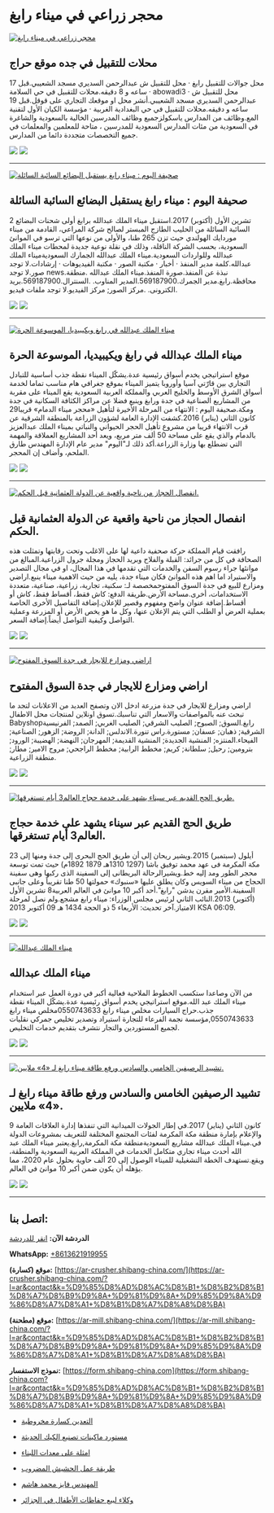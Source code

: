 # محجر زراعي في ميناء رابغ

<a href="https://swt.shibang-china.com/?l=ar&img&k=%D9%85%D8%AD%D8%AC%D8%B1+%D8%B2%D8%B1%D8%A7%D8%B9%D9%8A+%D9%81%D9%8A+%D9%85%D9%8A%D9%86%D8%A7%D8%A1+%D8%B1%D8%A7%D8%A8%D8%BA" target="_blank">![محجر زراعي في ميناء رابغ](http://static.shibang-china.com/all-800x300/587.jpg)</a>

## محلات للتقبيل في جده موقع حراج
محل جوالات للتقبيل رابغ &middot; محل للتقبيل ش عبدالرحمن السديري مسجد الشعيبي.قبل 17 ساعه و 8 دقيقه.محلات للتقبيل في حي السلامة &middot; abowadi3 &middot; محل للتقبيل ش عبدالرحمن السديري مسجد الشعيبي.أنشر محل او موقعك التجاري على قوقل.قبل 19 ساعه و دقيقه.محلات للتقبيل في حي البغدادية الغربية &middot; مؤسسة الكيان الأول لتقنية المع.وظائف من المدارس ياسكولزجميع وظائف المدرسين الخالية بالسعودية والشاغرة في السعودية من مئات المدارس السعودية للمدرسين ، متاحة للمعلمين والمعلمات في جميع التخصصات متجددة دائما من المدارس.


<a href="https://whatsapp.shibangsoft.com/WhatsApp.php" target="_blank" title="WhatsApp">![](http://static.shibang-china.com/icon/whatsapp.png)</a> <a href="https://swt.shibang-china.com/?l=ar&icon&k=%D9%85%D8%AD%D8%AC%D8%B1+%D8%B2%D8%B1%D8%A7%D8%B9%D9%8A+%D9%81%D9%8A+%D9%85%D9%8A%D9%86%D8%A7%D8%A1+%D8%B1%D8%A7%D8%A8%D8%BA" target="_blank">![](http://static.shibang-china.com/icon/chat-ar.png)</a>

---

<a href="https://swt.shibang-china.com/?l=ar&img&k=%D9%85%D8%AD%D8%AC%D8%B1+%D8%B2%D8%B1%D8%A7%D8%B9%D9%8A+%D9%81%D9%8A+%D9%85%D9%8A%D9%86%D8%A7%D8%A1+%D8%B1%D8%A7%D8%A8%D8%BA" target="_blank">![صحيفة اليوم : ميناء رابغ يستقبل البضائع السائبة السائلة](http://static.shibang-china.com/all-800x300/1114.jpg)</a>

## صحيفة اليوم : ميناء رابغ يستقبل البضائع السائبة السائلة
2 تشرين الأول (أكتوبر) 2017.استقبل ميناء الملك عبدالله برابغ أولى شحنات البضائع السائبة السائلة من الحليب الطازج المبستر لصالح شركة المراعي، القادمة من ميناء موردايك الهولندي حيث تزن 265 طنا، والأولى من نوعها التي ترسو في الموانئ السعودية، بحسب الشركة الناقلة، وذلك في نقلة نوعية جديدة لمحطات ميناء الملك عبدالله وللواردات السعودية.ميناء الملك عبدالله الجمارك السعوديةميناء الملك عبدالله.كلمة مدير المنفذ &middot; أخبار &middot; مكتبة الصور &middot; مكتبة الفيديوهات &middot; إرشادات.لا توجد صور.لا توجد news.نبذة عن المنفذ.صورة المنفذ.​ميناء الملك عبدالله ​​​​​​.منطقة محافظة.رابغ.مدير الجمرك.569187900.المدير المناوب. .السنترال.569187900.بريد الكترونى. .مركز الصور; مركز الفيديو.لا توجد ملفات فيديو.


<a href="https://whatsapp.shibangsoft.com/WhatsApp.php" target="_blank" title="WhatsApp">![](http://static.shibang-china.com/icon/whatsapp.png)</a> <a href="https://swt.shibang-china.com/?l=ar&icon&k=%D9%85%D8%AD%D8%AC%D8%B1+%D8%B2%D8%B1%D8%A7%D8%B9%D9%8A+%D9%81%D9%8A+%D9%85%D9%8A%D9%86%D8%A7%D8%A1+%D8%B1%D8%A7%D8%A8%D8%BA" target="_blank">![](http://static.shibang-china.com/icon/chat-ar.png)</a>

---

<a href="https://swt.shibang-china.com/?l=ar&img&k=%D9%85%D8%AD%D8%AC%D8%B1+%D8%B2%D8%B1%D8%A7%D8%B9%D9%8A+%D9%81%D9%8A+%D9%85%D9%8A%D9%86%D8%A7%D8%A1+%D8%B1%D8%A7%D8%A8%D8%BA" target="_blank">![ميناء الملك عبدالله في رابغ ويكيبيديا، الموسوعة الحرة](http://static.shibang-china.com/all-800x300/280.jpg)</a>

## ميناء الملك عبدالله في رابغ ويكيبيديا، الموسوعة الحرة
موقع استراتيجي يخدم أسواق رئيسية عدة.يشكّل الميناء نقطة جذب أساسية للتبادل التجاري بين قارّتي آسيا وأوروبا يتميز الميناء بموقع جغرافي هام مناسب تماما لخدمة أسواق الشرق الأوسط والخليج العربي والمملكة العربية السعودية يقع الميناء على مقربة من المشاريع الصناعية في جدة ورابغ وينبع فضلا عن مراكز الكثافة السكانية في جدة ومكة.صحيفة اليوم : الانتهاء من المرحلة الأخيرة لتأهيل «محجر ميناء الدمام» قريبا29 كانون الثاني (يناير) 2016.كشفت الإدارة العامة لشؤون الزراعة بالمنطقة الشرقية عن قرب الانتهاء قريبا من مشروع تأهيل الحجر الحيواني والنباتي بميناء الملك عبدالعزيز بالدمام والذي يقع على مساحة 50 ألف متر مربع، ويعد أحد المشاريع العملاقة والمهمة التي تضطلع بها وزارة الزراعة.أكد ذلك لـ&quot;اليوم&quot; مدير عام الإدارة المهندس طارق الملحم، وأضاف إن المحجر.


<a href="https://whatsapp.shibangsoft.com/WhatsApp.php" target="_blank" title="WhatsApp">![](http://static.shibang-china.com/icon/whatsapp.png)</a> <a href="https://swt.shibang-china.com/?l=ar&icon&k=%D9%85%D8%AD%D8%AC%D8%B1+%D8%B2%D8%B1%D8%A7%D8%B9%D9%8A+%D9%81%D9%8A+%D9%85%D9%8A%D9%86%D8%A7%D8%A1+%D8%B1%D8%A7%D8%A8%D8%BA" target="_blank">![](http://static.shibang-china.com/icon/chat-ar.png)</a>

---

<a href="https://swt.shibang-china.com/?l=ar&img&k=%D9%85%D8%AD%D8%AC%D8%B1+%D8%B2%D8%B1%D8%A7%D8%B9%D9%8A+%D9%81%D9%8A+%D9%85%D9%8A%D9%86%D8%A7%D8%A1+%D8%B1%D8%A7%D8%A8%D8%BA" target="_blank">![انفصال الحجاز من ناحية واقعية عن الدولة العثمانية قبل الحكم.](http://static.shibang-china.com/all-800x300/1014.jpg)</a>

## انفصال الحجاز من ناحية واقعية عن الدولة العثمانية قبل الحكم.
رافقت قيام المملكة حركة صحفية داعية لها على الاغلب وتحت رقابتها وتمثلت هذه الصحافة في كل من جرائد: القبلة والفلاح وبريد الحجاز ومجلة جرول الزراعية.المبالغ من موانئها جراء رسوم السفن والخدمات التي تقدمها في هذا المجال، او في مجال التصدير والاستيراد اما اهم هذه الموانئ فكان ميناء جدة، يليه من حيث الاهمية ميناء ينبع.اراضي ومزارع للبيع في جدة السوق المفتوحمخصصة لـ: سكنية، تجارية، زراعية، صناعية، متعددة الاستخدامات، أخرى.مساحة الأرض.طريقة الدفع: كاش فقط، أقساط فقط، كاش أو أقساط.إضافة عنوان واضح ومفهوم وقصير للإعلان.إضافة التفاصيل الأخرى الخاصة بعملية العرض أو الطلب التي يتم الإعلان عنها، وكل ما هو يخص الأرض أو المزرعة وعملية التواصل وكيفية التواصل أيضاً.إضافة السعر.


<a href="https://whatsapp.shibangsoft.com/WhatsApp.php" target="_blank" title="WhatsApp">![](http://static.shibang-china.com/icon/whatsapp.png)</a> <a href="https://swt.shibang-china.com/?l=ar&icon&k=%D9%85%D8%AD%D8%AC%D8%B1+%D8%B2%D8%B1%D8%A7%D8%B9%D9%8A+%D9%81%D9%8A+%D9%85%D9%8A%D9%86%D8%A7%D8%A1+%D8%B1%D8%A7%D8%A8%D8%BA" target="_blank">![](http://static.shibang-china.com/icon/chat-ar.png)</a>

---

<a href="https://swt.shibang-china.com/?l=ar&img&k=%D9%85%D8%AD%D8%AC%D8%B1+%D8%B2%D8%B1%D8%A7%D8%B9%D9%8A+%D9%81%D9%8A+%D9%85%D9%8A%D9%86%D8%A7%D8%A1+%D8%B1%D8%A7%D8%A8%D8%BA" target="_blank">![اراضي ومزارع للايجار في جدة السوق المفتوح](http://static.shibang-china.com/all-800x300/552.jpg)</a>

## اراضي ومزارع للايجار في جدة السوق المفتوح
اراضي ومزارع للايجار في جدة مزرعة ادخل الان وتصفح العديد من الاعلانات لتجد ما تبحث عنه بالمواصفات والاسعار التي تناسبك.تسوق اونلاين لمنتجات محل الاطفال Babyshopرابغ.السوق; الصبوح; الصليب الشرقي; الصليب الغربي; الصمد; الفرنيسية الشرقية; ذهبان; عسفان; مستورة.راس تنورة.الاندلس; الدانة; الروضة; الزهور; الصناعية; الفيحاء.المنتزه; المنشية الجديدة; المنشية القديمة; المهرجان; النهضة; الهضيبة; الورود; بترومين; رحيل; سلطانة; كريم; مخطط الرابية; مخطط الراجحي; مروج الامير; مطار; منطقة الزراعية.


<a href="https://whatsapp.shibangsoft.com/WhatsApp.php" target="_blank" title="WhatsApp">![](http://static.shibang-china.com/icon/whatsapp.png)</a> <a href="https://swt.shibang-china.com/?l=ar&icon&k=%D9%85%D8%AD%D8%AC%D8%B1+%D8%B2%D8%B1%D8%A7%D8%B9%D9%8A+%D9%81%D9%8A+%D9%85%D9%8A%D9%86%D8%A7%D8%A1+%D8%B1%D8%A7%D8%A8%D8%BA" target="_blank">![](http://static.shibang-china.com/icon/chat-ar.png)</a>

---

<a href="https://swt.shibang-china.com/?l=ar&img&k=%D9%85%D8%AD%D8%AC%D8%B1+%D8%B2%D8%B1%D8%A7%D8%B9%D9%8A+%D9%81%D9%8A+%D9%85%D9%8A%D9%86%D8%A7%D8%A1+%D8%B1%D8%A7%D8%A8%D8%BA" target="_blank">![طريق الحج القديم عبر سيناء يشهد على خدمة حجاج العالم3 أيام تستغرقها.](http://static.shibang-china.com/all-800x300/840.jpg)</a>

## طريق الحج القديم عبر سيناء يشهد على خدمة حجاج العالم3 أيام تستغرقها.
23 أيلول (سبتمبر) 2015.ويشير ريحان إلى أن طريق الحج البحرى إلى جدة ومنها إلى مكة المكرمة فى عهد محمد توفيق باشا (1297 1310هـ 1879 1892م) حيث تمت توسعة محجر الطور ومد إليه خط.ويشيرالرحالة البريطانى إلى السفينة الذى ركبها وهى سفينة الحجاج من ميناء السويس وكان يطلق عليها «سنبوك» حمولتها 50 طنا تقريباً وعلى جانبى السفينة.الأمير مقرن يدشن &quot;رابغ&quot;.أحد أكبر 10 موانئ في العالم العربية8 تشرين الأول (أكتوبر) 2013.النائب الثاني لرئيس مجلس الوزراء: ميناء رابغ مشجع.ولم نصل لمرحلة الامتياز.آخر تحديث: الأربعاء 5 ذو الحجة 1434 هـ 09 أكتوبر 2013 KSA 06:09.


<a href="https://whatsapp.shibangsoft.com/WhatsApp.php" target="_blank" title="WhatsApp">![](http://static.shibang-china.com/icon/whatsapp.png)</a> <a href="https://swt.shibang-china.com/?l=ar&icon&k=%D9%85%D8%AD%D8%AC%D8%B1+%D8%B2%D8%B1%D8%A7%D8%B9%D9%8A+%D9%81%D9%8A+%D9%85%D9%8A%D9%86%D8%A7%D8%A1+%D8%B1%D8%A7%D8%A8%D8%BA" target="_blank">![](http://static.shibang-china.com/icon/chat-ar.png)</a>

---

<a href="https://swt.shibang-china.com/?l=ar&img&k=%D9%85%D8%AD%D8%AC%D8%B1+%D8%B2%D8%B1%D8%A7%D8%B9%D9%8A+%D9%81%D9%8A+%D9%85%D9%8A%D9%86%D8%A7%D8%A1+%D8%B1%D8%A7%D8%A8%D8%BA" target="_blank">![ميناء الملك عبدالله](http://static.shibang-china.com/all-800x300/654.jpg)</a>

## ميناء الملك عبدالله
من الآن وصاعدا ستكسب الخطوط الملاحية فعالية أكبر في دورة العمل عبر استخدام ميناء الملك عبد الله.موقع استراتيجي يخدم أسواق رئيسية عدة.يشكّل الميناء نقطة جذب.حراج السيارات مخلص ميناء رابغ 0550743633مخلص ميناء رابغ 0550743633,مؤسسة نجمة الفرعاء للتجارة استيراد وتصدير تخليص جمركي نقليات لجميع المستوردين والتجار نتشرف بتقديم خدمات التخليص.


<a href="https://whatsapp.shibangsoft.com/WhatsApp.php" target="_blank" title="WhatsApp">![](http://static.shibang-china.com/icon/whatsapp.png)</a> <a href="https://swt.shibang-china.com/?l=ar&icon&k=%D9%85%D8%AD%D8%AC%D8%B1+%D8%B2%D8%B1%D8%A7%D8%B9%D9%8A+%D9%81%D9%8A+%D9%85%D9%8A%D9%86%D8%A7%D8%A1+%D8%B1%D8%A7%D8%A8%D8%BA" target="_blank">![](http://static.shibang-china.com/icon/chat-ar.png)</a>

---

<a href="https://swt.shibang-china.com/?l=ar&img&k=%D9%85%D8%AD%D8%AC%D8%B1+%D8%B2%D8%B1%D8%A7%D8%B9%D9%8A+%D9%81%D9%8A+%D9%85%D9%8A%D9%86%D8%A7%D8%A1+%D8%B1%D8%A7%D8%A8%D8%BA" target="_blank">![تشييد الرصيفين الخامس والسادس ورفع طاقة ميناء رابغ لـ «4» ملايين.](http://static.shibang-china.com/all-800x300/1237.jpg)</a>

## تشييد الرصيفين الخامس والسادس ورفع طاقة ميناء رابغ لـ «4» ملايين.
9 كانون الثاني (يناير) 2017.في إطار الجولات الميدانية التي تنفذها إدارة العلاقات العامة والإعلام بإمارة منطقة مكة المكرمة لفئات المجتمع المختلفة للتعريف بمشروعات الدولة في.ميناء الملك عبدالله مشاريع السعوديةمنطقة مكة المكرمة,رابغ.يعتبر ميناء الملك عبد الله أحدث ميناء تجاري متكامل الخدمات في المملكة العربية السعودية والمنطقة، ويقع.تستهدف الخطة التشغيلية للميناء الوصول إلى 20 ألف حاوية بحلول عام 2020، مما يؤهله أن يكون ضمن أكبر 10 موانئ في العالم.


<a href="https://whatsapp.shibangsoft.com/WhatsApp.php" target="_blank" title="WhatsApp">![](http://static.shibang-china.com/icon/whatsapp.png)</a> <a href="https://swt.shibang-china.com/?l=ar&icon&k=%D9%85%D8%AD%D8%AC%D8%B1+%D8%B2%D8%B1%D8%A7%D8%B9%D9%8A+%D9%81%D9%8A+%D9%85%D9%8A%D9%86%D8%A7%D8%A1+%D8%B1%D8%A7%D8%A8%D8%BA" target="_blank">![](http://static.shibang-china.com/icon/chat-ar.png)</a>

---
## اتصل بنا:

**الدردشة الآن:** [انقر للدردشة](https://swt.shibang-china.com?l=ar&contact&k=%D9%85%D8%AD%D8%AC%D8%B1+%D8%B2%D8%B1%D8%A7%D8%B9%D9%8A+%D9%81%D9%8A+%D9%85%D9%8A%D9%86%D8%A7%D8%A1+%D8%B1%D8%A7%D8%A8%D8%BA)

**WhatsApp:**  [+8613621919955](https://whatsapp.shibangsoft.com/WhatsApp.php)

**موقع (كسارة):** [https://ar-crusher.shibang-china.com/](https://ar-crusher.shibang-china.com/?l=ar&contact&k=%D9%85%D8%AD%D8%AC%D8%B1+%D8%B2%D8%B1%D8%A7%D8%B9%D9%8A+%D9%81%D9%8A+%D9%85%D9%8A%D9%86%D8%A7%D8%A1+%D8%B1%D8%A7%D8%A8%D8%BA)

**موقع (مطحنة):** [https://ar-mill.shibang-china.com/](https://ar-mill.shibang-china.com/?l=ar&contact&k=%D9%85%D8%AD%D8%AC%D8%B1+%D8%B2%D8%B1%D8%A7%D8%B9%D9%8A+%D9%81%D9%8A+%D9%85%D9%8A%D9%86%D8%A7%D8%A1+%D8%B1%D8%A7%D8%A8%D8%BA)

**نموذج الاستفسار:** [https://form.shibang-china.com](https://form.shibang-china.com?l=ar&contact&k=%D9%85%D8%AD%D8%AC%D8%B1+%D8%B2%D8%B1%D8%A7%D8%B9%D9%8A+%D9%81%D9%8A+%D9%85%D9%8A%D9%86%D8%A7%D8%A1+%D8%B1%D8%A7%D8%A8%D8%BA)

* [التعدين كسارة مخروطية](../19/%D8%A7%D9%84%D8%AA%D8%B9%D8%AF%D9%8A%D9%86%20%D9%83%D8%B3%D8%A7%D8%B1%D8%A9%20%D9%85%D8%AE%D8%B1%D9%88%D8%B7%D9%8A%D8%A9.md)

* [مستورد ماكينات تصنيع الكيك الحديثة](../18/%D9%85%D8%B3%D8%AA%D9%88%D8%B1%D8%AF%20%D9%85%D8%A7%D9%83%D9%8A%D9%86%D8%A7%D8%AA%20%D8%AA%D8%B5%D9%86%D9%8A%D8%B9%20%D8%A7%D9%84%D9%83%D9%8A%D9%83%20%D8%A7%D9%84%D8%AD%D8%AF%D9%8A%D8%AB%D8%A9.md)

* [امثلة على معدات اللبناء](../20/%D8%A7%D9%85%D8%AB%D9%84%D8%A9%20%D8%B9%D9%84%D9%89%20%D9%85%D8%B9%D8%AF%D8%A7%D8%AA%20%D8%A7%D9%84%D9%84%D8%A8%D9%86%D8%A7%D8%A1.md)

* [طريقة عمل الحشيش المضروب](../17/%D8%B7%D8%B1%D9%8A%D9%82%D8%A9%20%D8%B9%D9%85%D9%84%20%D8%A7%D9%84%D8%AD%D8%B4%D9%8A%D8%B4%20%D8%A7%D9%84%D9%85%D8%B6%D8%B1%D9%88%D8%A8.md)

* [المهندس فايز محمد هاشم](../19/%D8%A7%D9%84%D9%85%D9%87%D9%86%D8%AF%D8%B3%20%D9%81%D8%A7%D9%8A%D8%B2%20%D9%85%D8%AD%D9%85%D8%AF%20%D9%87%D8%A7%D8%B4%D9%85.md)

* [وكلاء لبيع حفاظات الأطفال في الجزائر](../17/%D9%88%D9%83%D9%84%D8%A7%D8%A1%20%D9%84%D8%A8%D9%8A%D8%B9%20%D8%AD%D9%81%D8%A7%D8%B8%D8%A7%D8%AA%20%D8%A7%D9%84%D8%A3%D8%B7%D9%81%D8%A7%D9%84%20%D9%81%D9%8A%20%D8%A7%D9%84%D8%AC%D8%B2%D8%A7%D8%A6%D8%B1.md)
